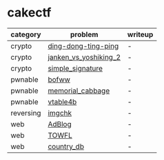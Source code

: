 # cakectf
category | problem | writeup
--- | --- | ---
crypto | [ding-dong-ting-ping](crypto/ding-dong-ting-ping) | -
crypto | [janken_vs_yoshiking_2](crypto/janken_vs_yoshiking_2) | -
crypto | [simple_signature](crypto/simple_signature) | -
pwnable | [bofww](pwnable/bofww) | -
pwnable | [memorial_cabbage](pwnable/memorial_cabbage) | -
pwnable | [vtable4b](pwnable/vtable4b) | -
reversing | [imgchk](reversing/imgchk) | -
web | [AdBlog](web/AdBlog) | -
web | [TOWFL](web/TOWFL) | -
web | [country_db](web/country_db) | -
